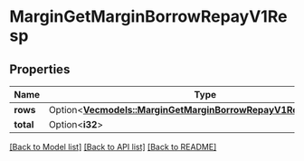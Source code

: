 # MarginGetMarginBorrowRepayV1Resp

## Properties

Name | Type | Description | Notes
------------ | ------------- | ------------- | -------------
**rows** | Option<[**Vec<models::MarginGetMarginBorrowRepayV1RespRowsInner>**](MarginGetMarginBorrowRepayV1Resp_rows_inner.md)> |  | [optional]
**total** | Option<**i32**> |  | [optional]

[[Back to Model list]](../README.md#documentation-for-models) [[Back to API list]](../README.md#documentation-for-api-endpoints) [[Back to README]](../README.md)


